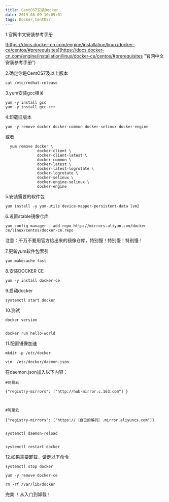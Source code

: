 ```yaml
---
title: CentOS7安装Docker
date: 2019-08-09 10:05:01
tags: Docker,CentOS7
---
```



1.官网中文安装参考手册

[https://docs.docker-cn.com/engine/installation/linux/docker-ce/centos/#prerequisites](https://docs.docker-cn.com/engine/installation/linux/docker-ce/centos/#prerequisites "官网中文安装参考手册")

2.确定你是CentOS7及以上版本
	
	cat /etc/redhat-release

3.yum安装gcc相关

	yum -y install gcc
	yum -y install gcc-c++

4.卸载旧版本

	yum -y remove docker docker-common docker-selinux docker-engine

或者
  
      yum remove docker \
                  docker-client \
                  docker-client-latest \
                  docker-common \
                  docker-latest \
                  docker-latest-logrotate \
                  docker-logrotate \
                  docker-selinux \
                  docker-engine-selinux \
                  docker-engine

5.安装需要的软件包

	yum install -y yum-utils device-mapper-persistent-data lvm2

6.设置stable镜像仓库
		
	yum-config-manager --add-repo http://mirrors.aliyun.com/docker-ce/linux/centos/docker-ce.repo

	
注意：千万不要用官方给出来的镜像仓库，特别慢！特别慢！特别慢！

7.更新yum软件包索引

	yum makecache fast

8.安装DOCKER CE

	yum -y install docker-ce

9.启动docker

	systemctl start docker

10.测试

	docker version


	docker run hello-world
	
11.配置镜像加速
	
	mkdir -p /etc/docker

	vim  /etc/docker/daemon.json

 在daemon.json加入以下内容：

	 
 	#网易云

	{"registry-mirrors": ["http://hub-mirror.c.163.com"] }
 
 
 
 	#阿里云

	{"registry-mirrors": ["https://｛自已的编码｝.mirror.aliyuncs.com"]}


	systemctl daemon-reload


	systemctl restart docker

12.如果需要卸载，请走以下命令
	
	systemctl stop docker 

	yum -y remove docker-ce
	
	rm -rf /var/lib/docker

完美 ！从入门到卸载！
	
	